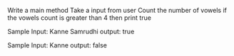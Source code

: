 Write a main method
Take a input from user
Count the number of vowels if the vowels count is greater than 4 then print true

Sample Input:
Kanne Samrudhi
output:
true

Sample Input:
Kanne
output:
false

